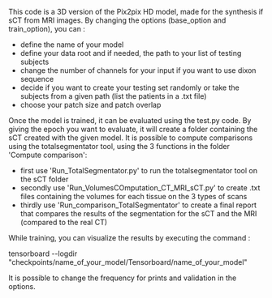 This code is a 3D version of the Pix2pix HD model, made for the synthesis if sCT from MRI images.
By changing the options (base_option and train_option), you can : 
- define the name of your model
- define your data root and if needed, the path to your list of testing subjects
- change the number of channels for your input if you want to use dixon sequence
- decide if you want to create your testing set randomly or take the subjects from a given path (list the patients in a .txt file)
- choose your patch size and patch overlap

Once the model is trained, it can be evaluated using the test.py code. By giving the epoch you want to evaluate, it will create a folder containing the sCT created with the given model. 
It is possible to compute comparisons using the totalsegmentator tool, using the 3 functions in the folder 'Compute comparison': 
- first use 'Run_TotalSegmentator.py' to run the totalsegmentator tool on the sCT folder
- secondly use 'Run_VolumesCOmputation_CT_MRI_sCT.py' to create .txt files containing the volumes for each tissue on the 3 types of scans
- thirdly use 'Run_comparison_TotalSegmentator' to create a final report that compares the results of the segmentation for the sCT and the MRI (compared to the real CT)

While training, you can visualize the results by executing the command : 

tensorboard --logdir "checkpoints/name_of_your_model/Tensorboard/name_of_your_model"

It is possible to change the frequency for prints and validation in the options. 
